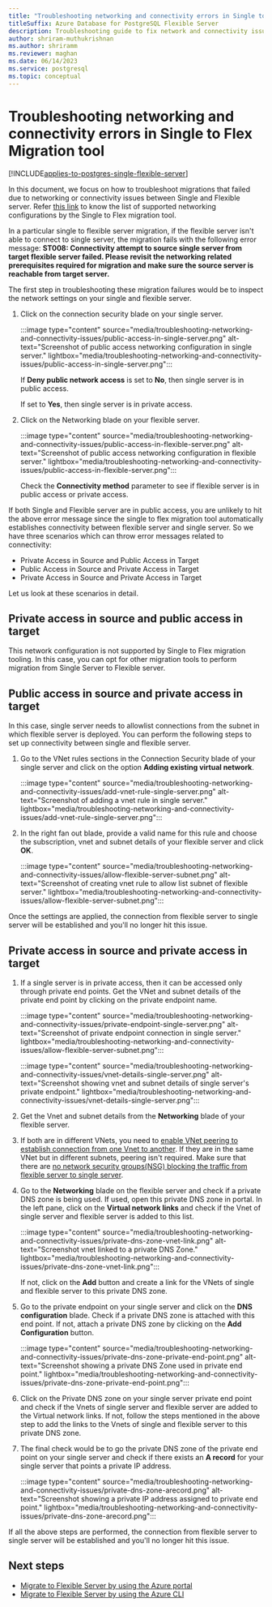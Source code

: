 ```yaml
---
title: "Troubleshooting networking and connectivity errors in Single to Flex Migration tool"
titleSuffix: Azure Database for PostgreSQL Flexible Server
description: Troubleshooting guide to fix network and connectivity issues in Single to Flex migration tool.
author: shriram-muthukrishnan
ms.author: shriramm
ms.reviewer: maghan
ms.date: 06/14/2023
ms.service: postgresql
ms.topic: conceptual
---
```


# Troubleshooting networking and connectivity errors in Single to Flex Migration tool

[!INCLUDE[applies-to-postgres-single-flexible-server](../includes/applies-to-postgresql-single-flexible-server.md)]

In this document, we focus on how to troubleshoot migrations that failed due to networking or connectivity issues between Single and Flexible server. Refer [this link](concepts-single-to-flexible.md) to know the list of supported networking configurations by the Single to Flex migration tool.

In a particular single to flexible server migration, if the flexible server isn't able to connect to single server, the migration fails with the following error message:
**ST008: Connectivity attempt to source single server from target flexible server failed. Please revisit the networking related prerequisites required for migration and make sure the source server is reachable from target server.**

The first step in troubleshooting these migration failures would be to inspect the network settings on your single and flexible server.

1. Click on the connection security blade on your single server.

    :::image type="content" source="media/troubleshooting-networking-and-connectivity-issues/public-access-in-single-server.png" alt-text="Screenshot of public access networking configuration in single server." lightbox="media/troubleshooting-networking-and-connectivity-issues/public-access-in-single-server.png":::

    If **Deny public network access** is set to **No**, then single server is in public access.
    
    If set to **Yes**, then single server is in private access.

2. Click on the Networking blade on your flexible server.

    :::image type="content" source="media/troubleshooting-networking-and-connectivity-issues/public-access-in-flexible-server.png" alt-text="Screenshot of public access networking configuration in flexible server." lightbox="media/troubleshooting-networking-and-connectivity-issues/public-access-in-flexible-server.png":::

    Check the **Connectivity method** parameter to see if flexible server is in public access or private access.

If both Single and Flexible server are in public access, you are unlikely to hit the above error message since the single to flex migration tool automatically establishes connectivity between flexible server and single server. So we have three scenarios which can throw error messages related to connectivity:

 - Private Access in Source and Public Access in Target 
 - Public Access in Source and Private Access in Target
 - Private Access in Source and Private Access in Target

Let us look at these scenarios in detail.

## Private access in source and public access in target
This network configuration is not supported by Single to Flex migration tooling. In this case, you can opt for other migration tools to perform migration from Single Server to Flexible server.

## Public access in source and private access in target
In this case, single server needs to allowlist connections from the subnet in which flexible server is deployed. You can perform the following steps to set up connectivity between single and flexible server.

1. Go to the VNet rules sections in the Connection Security blade of your single server and click on the option **Adding existing virtual network**.

    :::image type="content" source="media/troubleshooting-networking-and-connectivity-issues/add-vnet-rule-single-server.png" alt-text="Screenshot of adding a vnet rule in single server." lightbox="media/troubleshooting-networking-and-connectivity-issues/add-vnet-rule-single-server.png":::

2. In the right fan out blade, provide a valid name for this rule and choose the subscription, vnet and subnet details of your flexible server and click **OK**.

    :::image type="content" source="media/troubleshooting-networking-and-connectivity-issues/allow-flexible-server-subnet.png" alt-text="Screenshot of creating vnet rule to allow list subnet of flexible server." lightbox="media/troubleshooting-networking-and-connectivity-issues/allow-flexible-server-subnet.png":::

Once the settings are applied, the connection from flexible server to single server will be established and you'll no longer hit this issue.

## Private access in source and private access in target

1. If a single server is in private access, then it can be accessed only through private end points. Get the VNet and subnet details of the private end point by clicking on the private endpoint name.

    :::image type="content" source="media/troubleshooting-networking-and-connectivity-issues/private-endpoint-single-server.png" alt-text="Screenshot of private endpoint connection in single server." lightbox="media/troubleshooting-networking-and-connectivity-issues/allow-flexible-server-subnet.png":::

    :::image type="content" source="media/troubleshooting-networking-and-connectivity-issues/vnet-details-single-server.png" alt-text="Screenshot showing vnet and subnet details of single server's private endpoint." lightbox="media/troubleshooting-networking-and-connectivity-issues/vnet-details-single-server.png":::

2. Get the Vnet and subnet details from the **Networking** blade of your flexible server.

3. If both are in different VNets, you need to [enable VNet peering to establish connection from one Vnet to another](../../virtual-network/tutorial-connect-virtual-networks-portal.md). If they are in the same VNet but in different subnets, peering isn't required. Make sure that there are [no network security groups(NSG) blocking the traffic from flexible server to single server](../../virtual-network/network-security-group-how-it-works.md).

4. Go to the **Networking** blade on the flexible server and check if a private DNS zone is being used. If used, open this private DNS zone in portal. In the left pane, click on the **Virtual network links** and check if the Vnet of single server and flexible server is added to this list.

    :::image type="content" source="media/troubleshooting-networking-and-connectivity-issues/private-dns-zone-vnet-link.png" alt-text="Screenshot vnet linked to a private DNS Zone." lightbox="media/troubleshooting-networking-and-connectivity-issues/private-dns-zone-vnet-link.png":::

    If not, click on the **Add** button and create a link for the VNets of single and flexible server to this private DNS zone.

5. Go to the private endpoint on your single server and click on the **DNS configuration** blade. Check if a private DNS zone is attached with this end point. If not, attach a private DNS zone by clicking on the **Add Configuration** button.

    :::image type="content" source="media/troubleshooting-networking-and-connectivity-issues/private-dns-zone-private-end-point.png" alt-text="Screenshot showing a private DNS Zone used in private end point." lightbox="media/troubleshooting-networking-and-connectivity-issues/private-dns-zone-private-end-point.png":::

6. Click on the Private DNS zone on your single server private end point and check if the Vnets of single server and flexible server are added to the Virtual network links. If not, follow the steps mentioned in the above step to add the links to the Vnets of single and flexible server to this private DNS zone.

7. The final check would be to go the private DNS zone of the private end point on your single server and check if there exists an **A record** for your single server that points a private IP address.

    :::image type="content" source="media/troubleshooting-networking-and-connectivity-issues/private-dns-zone-arecord.png" alt-text="Screenshot showing a private IP address assigned to private end point." lightbox="media/troubleshooting-networking-and-connectivity-issues/private-dns-zone-arecord.png":::

If all the above steps are performed, the connection from flexible server to single server will be established and you'll no longer hit this issue.

## Next steps

- [Migrate to Flexible Server by using the Azure portal](../migrate/how-to-migrate-single-to-flexible-portal.md)
- [Migrate to Flexible Server by using the Azure CLI](../migrate/how-to-migrate-single-to-flexible-cli.md)


